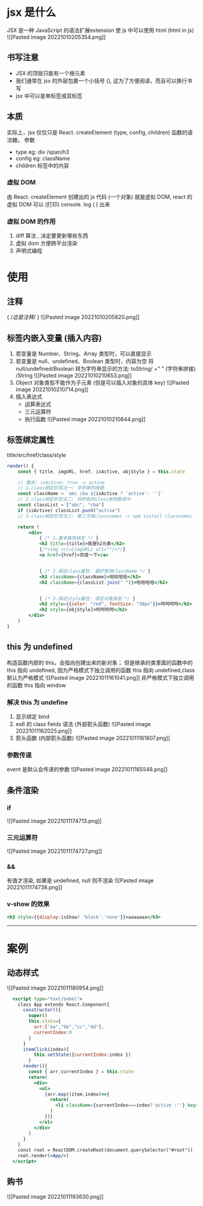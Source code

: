 # jsx 是什么
 JSX 是一种 JavaScript 的语法扩展extension
 使 js 中可以使用 html (html in js)
 ![[Pasted image 20221010205354.png]]
## 书写注意
- JSX 的顶层只能有一个根元素
- 我们通常在 jsx 的外层包裹一个小括号 (), 这为了方便阅读，而且可以换行书写
- jsx 中可以是单标签或双标签

## 本质
实际上，jsx 仅仅只是 React. createElement (type, config, children) 函数的语法糖。
参数
- type  eg: div /span/h3
- config eg: className
- children 标签中的内容
### 虚拟 DOM
由 React. createElement 创建出的 js 代码 (一个对象) 就是虚拟 DOM,
react 的虚拟 DOM 可以 (打印) console. log ( ) 出来
### 虚拟 DOM 的作用
1. diff 算法 , 决定要更新哪些东西
2. 虚拟 dom 方便跨平台渲染
3. 声明式编程

# 使用
## 注释
{ /*这是注释*/ }
![[Pasted image 20221010205820.png]]
## 标签内嵌入变量 (插入内容)
1. 若变量是 Number、String、Array 类型时，可以直接显示
2. 若变量是 null、undefined、Boolean 类型时，内容为空
	将 null/undefined/Boolean 转为字符串显示的方法:  toString/ +" " (字符串拼接) /String ![[Pasted image 20221010210653.png]]
3. Object 对象类型不能作为子元素 (但是可以插入对象的具体 key) ![[Pasted image 20221010210714.png]]
4. 插入表达式 
	- 运算表达式
	- 三元运算符
	- 执行函数
	![[Pasted image 20221010210844.png]]

## 标签绑定属性
title/src/href/class/style 
```jsx
render() {
	const { title, imgURL, href, isActive, objStyle } = this.state

	// 需求: isActive: true -> active
	// 1.class绑定的写法一: 字符串的拼接
	const className = `abc cba ${isActive ? 'active': ''}`
	// 2.class绑定的写法二: 将所有的class放到数组中
	const classList = ["abc", "cba"]
	if (isActive) classList.push("active")
	// 3.class绑定的写法三: 第三方库classnames -> npm install classnames

	return (
		<div>
			{ /* 1.基本属性绑定 */ }
			<h2 title={title}>我是h2元素</h2>
			{/*<img src={imgURL} alt=""/>*/}
			<a href={href}>百度一下</a>


			{ /* 2.绑定class属性: 最好使用className */ }
			<h2 className={className}>哈哈哈哈</h2>
			<h2 className={classList.join(" ")}>哈哈哈哈</h2>


			{ /* 3.绑定style属性: 绑定对象类型 */ }
			<h2 style={{color: "red", fontSize: "30px"}}>呵呵呵呵</h2>
			<h2 style={objStyle}>呵呵呵呵</h2>
		</div>
	)
}

```

## this 为 undefined
构造函数内部的 this，会指向创建出来的新对象；
但是继承的类里面的函数中的 this 指向 undefined, 因为严格模式下独立调用的函数 this 指向 undefined,class 默认为严格模式
![[Pasted image 20221011161041.png]]
非严格模式下独立调用的函数 this 指向 window

### 解决 this 为 undefine
1. 显示绑定 bind
2. es6 的 class fields 语法 (外部箭头函数) ![[Pasted image 20221011162025.png]]
3. 箭头函数 (内部箭头函数)
![[Pasted image 20221011161807.png]]

### 参数传递
event 是默认会传递的参数
![[Pasted image 20221011165548.png]]

## 条件渲染
### if
![[Pasted image 20221011174713.png]]
### 三元运算符
![[Pasted image 20221011174727.png]]
### &&
有值才渲染, 如果是 undefined, null 则不渲染
![[Pasted image 20221011174738.png]]
### v-show 的效果
```jsx
<h3 style={{display:isShow? 'block':'none'}}>aaaaaaa</h3>
```





-----
# 案例
## 动态样式
![[Pasted image 20221011180954.png]]
```jsx
  <script type="text/babel">
    class App extends React.Component{
      constructor(){
        super()
        this.state={
          arr:["aa","bb","cc","dd"],
          currentIndex:0
        }
      }
      itemClick(index){
          this.setState({currentIndex:index })
        }
      render(){
        const { arr,currentIndex } = this.state
        return(
          <div>
            <ul>
              {arr.map((item,index)=>{
                return(
                  <li className={currentIndex===index?'active':''} key={item} onClick={()=>this.itemClick(index)}>{item}</li>
                )
              })}
            </ul>
          </div>
        )
      }
    }
    const root = ReactDOM.createRoot(document.querySelector("#root"))
    root.render(<App/>)
  </script>
```
## 购书
![[Pasted image 20221011193630.png]]

